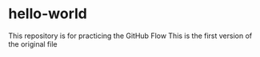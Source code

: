 # hello-world
This repository is for practicing the GitHub Flow
This is the first version of the original file
